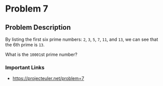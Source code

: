 # Problem 7

## Problem Description
By listing the first six prime numbers:
`2`, `3`, `5`, `7`, `11`, and `13`, we can see that the 6th prime is `13`.

What is the `10001`st prime number?

### Important Links
- https://projecteuler.net/problem=7
